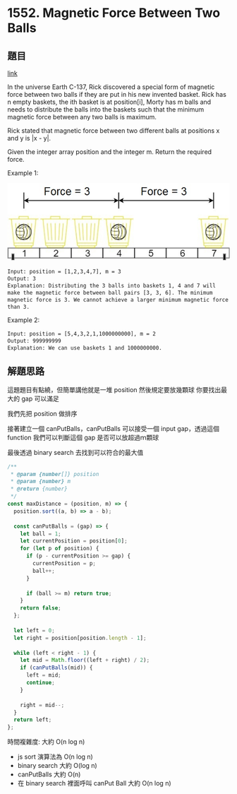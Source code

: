 # 1552. Magnetic Force Between Two Balls

## 題目

[link](https://leetcode.com/problems/magnetic-force-between-two-balls/description/?envType=daily-question&envId=2024-06-20)

In the universe Earth C-137, Rick discovered a special form of magnetic force between two balls if they are put in his new invented basket. Rick has n empty baskets, the ith basket is at position[i], Morty has m balls and needs to distribute the balls into the baskets such that the minimum magnetic force between any two balls is maximum.

Rick stated that magnetic force between two different balls at positions x and y is |x - y|.

Given the integer array position and the integer m. Return the required force.

Example 1:

![alt text](image.png)

```
Input: position = [1,2,3,4,7], m = 3
Output: 3
Explanation: Distributing the 3 balls into baskets 1, 4 and 7 will make the magnetic force between ball pairs [3, 3, 6]. The minimum magnetic force is 3. We cannot achieve a larger minimum magnetic force than 3.
```

Example 2:

```
Input: position = [5,4,3,2,1,1000000000], m = 2
Output: 999999999
Explanation: We can use baskets 1 and 1000000000.
```

## 解題思路

這題題目有點繞，但簡單講他就是一堆 position 然後規定要放幾顆球 你要找出最大的 gap 可以滿足

我們先把 position 做排序

接著建立一個 canPutBalls，canPutBalls 可以接受一個 input gap，透過這個 function 我們可以判斷這個 gap 是否可以放超過ｍ顆球

最後透過 binary search 去找到可以符合的最大值

```js
/**
 * @param {number[]} position
 * @param {number} m
 * @return {number}
 */
const maxDistance = (position, m) => {
  position.sort((a, b) => a - b);

  const canPutBalls = (gap) => {
    let ball = 1;
    let currentPosition = position[0];
    for (let p of position) {
      if (p - currentPosition >= gap) {
        currentPosition = p;
        ball++;
      }

      if (ball >= m) return true;
    }
    return false;
  };

  let left = 0;
  let right = position[position.length - 1];

  while (left < right - 1) {
    let mid = Math.floor((left + right) / 2);
    if (canPutBalls(mid)) {
      left = mid;
      continue;
    }

    right = mid--;
  }
  return left;
};
```

時間複雜度: 大約 O(n log n)

- js sort 演算法為 O(n log n)
- binary search 大約 O(log n)
- canPutBalls 大約 O(n)
- 在 binary search 裡面呼叫 canPut Ball 大約 O(n log n)
